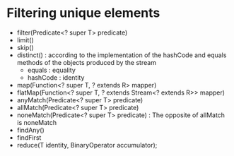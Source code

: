 # Filtering unique elements
- filter(Predicate<? super T> predicate) 
- limit()
- skip()
- distinct() : according to the implementation of the hashCode and equals methods of the objects produced by the stream
    - equals  : equality
    - hashCode  : identity
- map(Function<? super T, ? extends R> mapper)
- flatMap(Function<? super T, ? extends Stream<? extends R>> mapper)
- anyMatch(Predicate<? super T> predicate)
- allMatch(Predicate<? super T> predicate)
- noneMatch(Predicate<? super T> predicate) : The opposite of allMatch is noneMatch
- findAny()
- findFirst
- reduce(T identity, BinaryOperator<T> accumulator);